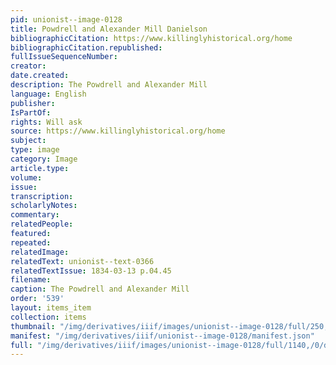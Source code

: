 ```yaml
---
pid: unionist--image-0128
title: Powdrell and Alexander Mill Danielson
bibliographicCitation: https://www.killinglyhistorical.org/home
bibliographicCitation.republished: 
fullIssueSequenceNumber: 
creator: 
date.created: 
description: The Powdrell and Alexander Mill
language: English
publisher: 
IsPartOf: 
rights: Will ask
source: https://www.killinglyhistorical.org/home
subject: 
type: image
category: Image
article.type: 
volume: 
issue: 
transcription: 
scholarlyNotes: 
commentary: 
relatedPeople: 
featured: 
repeated: 
relatedImage: 
relatedText: unionist--text-0366
relatedTextIssue: 1834-03-13 p.04.45
filename: 
caption: The Powdrell and Alexander Mill
order: '539'
layout: items_item
collection: items
thumbnail: "/img/derivatives/iiif/images/unionist--image-0128/full/250,/0/default.jpg"
manifest: "/img/derivatives/iiif/unionist--image-0128/manifest.json"
full: "/img/derivatives/iiif/images/unionist--image-0128/full/1140,/0/default.jpg"
---
```

